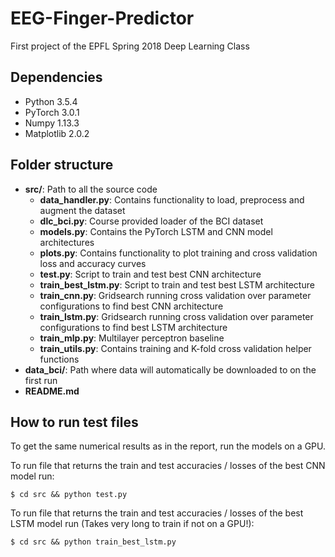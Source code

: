 # EEG-Finger-Predictor
First project of the EPFL Spring 2018 Deep Learning Class

## Dependencies

- Python 3.5.4
- PyTorch 3.0.1
- Numpy 1.13.3
- Matplotlib 2.0.2

## Folder structure

- **src/**: Path to all the source code
	- **data\_handler.py**: Contains functionality to load, preprocess and augment the dataset
	- **dlc\_bci.py**: Course provided loader of the BCI dataset
	- **models.py**: Contains the PyTorch LSTM and CNN model architectures
	- **plots.py**: Contains functionality to plot training and cross validation loss and accuracy curves
	- **test.py**: Script to train and test best CNN architecture
	- **train\_best\_lstm.py**: Script to train and test best LSTM architecture
	- **train\_cnn.py**: Gridsearch running cross validation over parameter configurations to find best CNN architecture
	- **train\_lstm.py**: Gridsearch running cross validation over parameter configurations to find best LSTM architecture
	- **train\_mlp.py**: Multilayer perceptron baseline
	- **train\_utils.py**: Contains training and K-fold cross validation helper functions
- **data\_bci/**: Path where data will automatically be downloaded to on the first run
- **README.md**

## How to run test files

To get the same numerical results as in the report, run the models on a GPU.

To run file that returns the train and test accuracies / losses of the best CNN model run:

```
$ cd src && python test.py
```

To run file that returns the train and test accuracies / losses of the best LSTM model run (Takes very long to train if not on a GPU!):

```
$ cd src && python train_best_lstm.py
```

